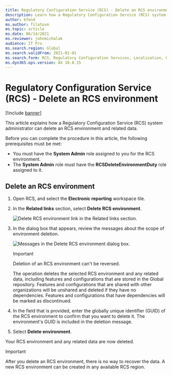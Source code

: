 ```yaml
---
title: Regulatory Configuration Service (RCS) - Delete an RCS environment
description: Learn how a Regulatory Configuration Service (RCS) system administrator can delete an RCS environment and related data, including a step-by-step process.
author: kfend
ms.author: filatovm
ms.topic: article
ms.date: 06/14/2021
ms.reviewer: johnmichalak
audience: IT Pro
ms.search.region: Global
ms.search.validFrom: 2021-01-01
ms.search.form: RCS, Regulatory Configuration Services, Localization, Global
ms.dyn365.ops.version: AX 10.0.15
---
```

# Regulatory Configuration Service (RCS) - Delete an RCS environment

[!include [banner](../../includes/banner.md)]

This article explains how a Regulatory Configuration Service (RCS) system administrator can delete an RCS environment and related data.

Before you can complete the procedure in this article, the following prerequisites must be met:

- You must have the **System Admin** role assigned to you for the RCS environment.
- The **System Admin** role must have the **RCSDeleteEnvironmentDuty** role assigned to it.

## Delete an RCS environment

1. Open RCS, and select the **Electronic reporting** workspace tile.
2. In the **Related links** section, select **Delete RCS environment**.

    ![Delete RCS environment link in the Related links section.](../media/01_RCS-Delete-Environ-Related-Link.PNG)

3. In the dialog box that appears, review the messages about the scope of environment deletion.

    ![Messages in the Delete RCS environment dialog box.](../media/01_RCS-Delete-Environ-Msg_noGUID.PNG)

    > [!IMPORTANT]
    > Deletion of an RCS environment can't be reversed.
    >
    > The operation deletes the selected RCS environment and any related data, including features and configurations that are stored in the Global repository. Features and configurations that are shared with other organizations will be unshared and deleted if they have no dependencies. Features and configurations that have dependencies will be marked as discontinued.

4. In the field that is provided, enter the globally unique identifier (GUID) of the RCS environment to confirm that you want to delete it. The environment's GUID is included in the deletion message.
5. Select **Delete environment**.
	
Your RCS environment and any related data are now deleted.

> [!IMPORTANT]
> After you delete an RCS environment, there is no way to recover the data. A new RCS environment can be created in any available RCS region.
